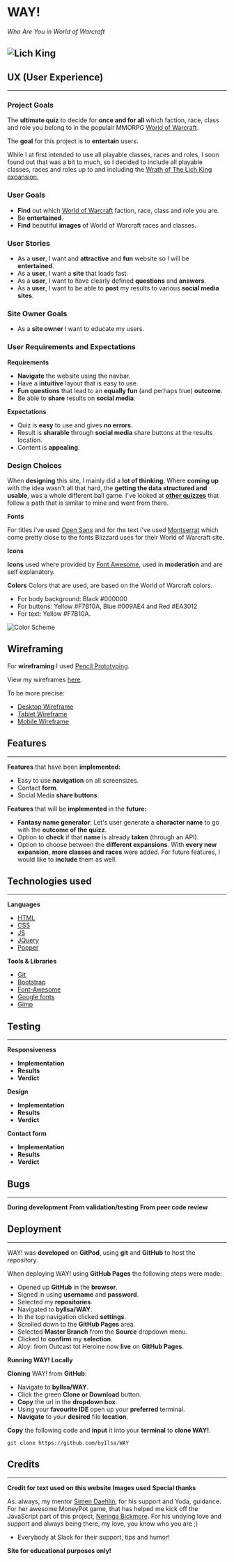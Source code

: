 # WAY! #
*Who Are You in World of Warcraft*

![Lich King](assets/images/lichking.jpg)
---
## UX (User Experience) ##
---
### Project Goals ###
The **ultimate quiz** to decide for **once and for all** which faction, race, class and role you belong to in the populair MMORPG [World of Warcraft](https://worldofwarcraft.com/en-us/).

The **goal** for this project is to **entertain** users.

While I at first intended to use all playable classes, races and roles, I soon found out that was a bit to much, so I decided to include all playable classes, races and roles up to and including the [Wrath of The Lich King expansion.](https://en.wikipedia.org/wiki/World_of_Warcraft:_Wrath_of_the_Lich_King)

### User Goals ###
* **Find** out which [World of Warcraft](https://worldofwarcraft.com/en-us/) faction, race, class and role you are.
* Be **entertained**.
* **Find** beautiful **images** of World of Warcraft races and classes.

### User Stories ###
* As a **user**, I want and **attractive** and **fun** website so I will be **entertained**.
* As a **user**, I want a **site** that loads fast.
* As a **user**, I want to have clearly defined **questions** and **answers**.
* As a **user**, I want to be able to **post** my results to various **social media sites**.


### Site Owner Goals ###
* As a **site owner** I want to educate my users.


### User Requirements and Expectations ###

**Requirements**
* **Navigate** the website using the navbar.
* Have a **intuitive** layout that is easy to use.
* **Fun questions** that lead to an **equally fun** (and perhaps true) **outcome**.
* Be able to **share** results on **social media**.

**Expectations**
* Quiz is **easy** to use and gives **no errors**.
* Result is **sharable** through **social media** share buttons at the results location.
* Content is **appealing**.

### Design Choices ###
When **designing** this site, I mainly did a **lot of thinking**. Where **coming up** with the idea wasn't all that hard, the **getting the data structured and usable**, was a whole different ball game.
I've looked at [**other quizzes**](https://www.zimbio.com/quiz/xB6XYrSQXCE/World+Warcraft+Class) that follow a path that is similar to mine and went from there.


**Fonts**

For titles i've used [Open Sans](https://fonts.google.com/specimen/Open+Sans?query=open+sans) and for the text i've used [Montserrat](https://fonts.google.com/specimen/Montserrat?query=mont) which come pretty close to the fonts Blizzard uses for their World of Warcraft site.

**Icons**

**Icons** used where provided by [Font Awesome](https://fontawesome.com/), used in **moderation** and are self explanatory.

**Colors**
Colors that are used, are based on the World of Warcraft colors.
* For body background: Black #000000
* For buttons:  Yellow #F7B10A, Blue #009AE4 and Red #EA3012
* For text: Yellow #F7B10A.

![Color Scheme](/wireframes/way.png)

## Wireframing ##

For **wireframing** I used [Pencil Prototyping](https://pencil.evolus.vn/).

View my wireframes [here](https://github.com/byIlsa/WAY/tree/master/wireframes).

To be more precise:

* [Desktop Wireframe](https://github.com/byIlsa/WAY/blob/master/wireframes/desktop.pdf)
* [Tablet Wireframe](https://github.com/byIlsa/WAY/blob/master/wireframes/tablet.pdf)
* [Mobile Wireframe](https://github.com/byIlsa/WAY/blob/master/wireframes/mobile.pdf)

## Features ##
---
**Features** that have been **implemented:**

* Easy to use **navigation** on all screensizes.
* Contact **form**.
* Social Media **share buttons**.

**Features** that will be **implemented** in the **future:**

* **Fantasy name generator**: Let's user generate a **character name** to go with the **outcome of the quizz**.
* Option to **check** if that **name** is already **taken** (through an API).
* Option to choose between the **different expansions**. With **every new expansion**, **more classes and races** were added. For future features, I would like to **include** them as well.

## Technologies used ##
---
**Languages**

* [HTML](https://developer.mozilla.org/en-US/docs/Web/HTML)
* [CSS](https://developer.mozilla.org/en-US/docs/Web/CSS)
* [JS](https://nl.wikipedia.org/wiki/JavaScript)
* [JQuery](https://jquery.com/)
* [Popper](https://popper.js.org/)

**Tools & Libraries**

* [Git](https://git-scm.com/)
* [Bootstrap](https://getbootstrap.com/)
* [Font-Awesome](https://fontawesome.com/icons?d=gallery)
* [Google fonts](https://fonts.google.com/)
* [Gimp](https://www.gimp.org/)

## Testing ##
---
**Responsiveness**

* **Implementation**
* **Results**
* **Verdict**

**Design**

* **Implementation**
* **Results**
* **Verdict**

**Contact form**

* **Implementation**
* **Results**
* **Verdict**

## Bugs ##
---
**During development**
**From validation/testing**
**From peer code review**

## Deployment ##
---
WAY! was **developed** on **GitPod**, using **git** and **GitHub** to host the repository.

When deploying WAY! using **GitHub Pages** the following steps were made:

* Opened up **GitHub** in the **browser**.
* Signed in using **username** and **password**.
* Selected my **repositories**.
* Navigated to **byIlsa/WAY**.
* In the top navigation clicked **settings**.
* Scrolled down to the **GitHub Pages** area.
* Selected **Master Branch** from the **Source** dropdown menu.
* Clicked to **confirm** my **selection**.
* Aloy: from Outcast tot Heroine now **live** on **GitHub Pages**.

**Running WAY! Locally**

**Cloning** WAY! from **GitHub**:

* Navigate to **byIlsa/WAY**.
* Click the green **Clone or Download** button.
* **Copy** the url in the **dropdown box**.
* Using your **favourite IDE** open up your **preferred** terminal.
* **Navigate** to your **desired** file **location**.

**Copy** the following code and **input** it into your **terminal** to **clone WAY!**.

```git clone https://github.com/byIlsa/WAY```

## Credits ##
---
**Credit for text used on this website**
**Images used**
**Special thanks**

As. always, my mentor [Simen Daehlin](https://github.com/Eventyret), for his support and Yoda, guidance.
For her awesome MoneyPot game, that has helped me kick off the JavaScript part of this project, [Neringa Bickmore](https://github.com/neringabickmore).
For his undying love and support and always being there, my love, you know who you are ;)

* Everybody at Slack for their support, tips and humor!

**Site for educational purposes only!**


